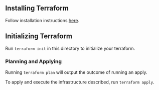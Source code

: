 ## Installing Terraform
Follow installation instructions [here](https://www.terraform.io/downloads.html).

## Initializing Terraform
Run ```terraform init``` in this directory to initialize your terraform.

### Planning and Applying
Running ```terraform plan``` will output the outcome of running an apply.

To apply and execute the infrastructure described, run ```terraform apply```.